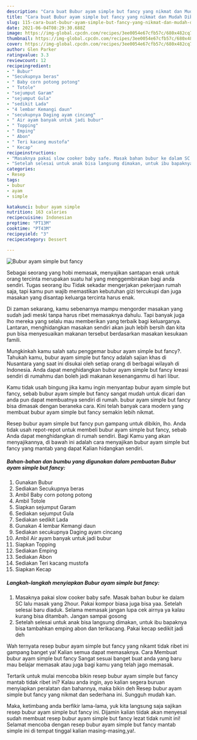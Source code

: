 ```yaml
---
description: "Cara buat Bubur ayam simple but fancy yang nikmat dan Mudah Dibuat"
title: "Cara buat Bubur ayam simple but fancy yang nikmat dan Mudah Dibuat"
slug: 115-cara-buat-bubur-ayam-simple-but-fancy-yang-nikmat-dan-mudah-dibuat
date: 2021-06-04T08:29:30.688Z
image: https://img-global.cpcdn.com/recipes/3ee0054e67cfb57c/680x482cq70/bubur-ayam-simple-but-fancy-foto-resep-utama.jpg
thumbnail: https://img-global.cpcdn.com/recipes/3ee0054e67cfb57c/680x482cq70/bubur-ayam-simple-but-fancy-foto-resep-utama.jpg
cover: https://img-global.cpcdn.com/recipes/3ee0054e67cfb57c/680x482cq70/bubur-ayam-simple-but-fancy-foto-resep-utama.jpg
author: Glen Parker
ratingvalue: 3.3
reviewcount: 12
recipeingredient:
- " Bubur"
- "Secukupnya beras"
- " Baby corn potong potong"
- " Totole"
- "sejumput Garam"
- "sejumput Gula"
- "sedikit Lada"
- "4 lembar Kemangi daun"
- "secukupnya Daging ayam cincang"
- " Air ayam banyak untuk jadi bubur"
- " Topping"
- " Emping"
- " Abon"
- " Teri kacang mustofa"
- " Kecap"
recipeinstructions:
- "Masaknya pakai slow cooker baby safe. Masak bahan bubur ke dalam SC lalu masak yang 2hour. Pakai kompor biasa juga bisa yaa. Setelah selesai baru diaduk. Selama memasak jangan lupa cek airnya ya kalau kurang bisa ditambah. Jangan sampai gosong"
- "Setelah selesai untuk anak bisa langsung dimakan, untuk ibu bapaknya bisa tambahkan emping abon dan terikacang. Pakai kecap sedikit jadi deh"
categories:
- Resep
tags:
- bubur
- ayam
- simple

katakunci: bubur ayam simple 
nutrition: 163 calories
recipecuisine: Indonesian
preptime: "PT13M"
cooktime: "PT43M"
recipeyield: "3"
recipecategory: Dessert

---
```



![Bubur ayam simple but fancy](https://img-global.cpcdn.com/recipes/3ee0054e67cfb57c/680x482cq70/bubur-ayam-simple-but-fancy-foto-resep-utama.jpg)

Sebagai seorang yang hobi memasak, menyajikan santapan enak untuk orang tercinta merupakan suatu hal yang menggembirakan bagi anda sendiri. Tugas seorang ibu Tidak sekadar mengerjakan pekerjaan rumah saja, tapi kamu pun wajib memastikan kebutuhan gizi tercukupi dan juga masakan yang disantap keluarga tercinta harus enak.

Di zaman  sekarang, kamu sebenarnya mampu mengorder masakan yang sudah jadi meski tanpa harus ribet memasaknya dahulu. Tapi banyak juga lho mereka yang selalu mau memberikan yang terbaik bagi keluarganya. Lantaran, menghidangkan masakan sendiri akan jauh lebih bersih dan kita pun bisa menyesuaikan makanan tersebut berdasarkan masakan kesukaan famili. 



Mungkinkah kamu salah satu penggemar bubur ayam simple but fancy?. Tahukah kamu, bubur ayam simple but fancy adalah sajian khas di Nusantara yang saat ini disukai oleh setiap orang di berbagai wilayah di Indonesia. Anda dapat menghidangkan bubur ayam simple but fancy kreasi sendiri di rumahmu dan boleh jadi makanan kesenanganmu di hari libur.

Kamu tidak usah bingung jika kamu ingin menyantap bubur ayam simple but fancy, sebab bubur ayam simple but fancy sangat mudah untuk dicari dan anda pun dapat membuatnya sendiri di rumah. bubur ayam simple but fancy bisa dimasak dengan beraneka cara. Kini telah banyak cara modern yang membuat bubur ayam simple but fancy semakin lebih nikmat.

Resep bubur ayam simple but fancy pun gampang untuk dibikin, lho. Anda tidak usah repot-repot untuk membeli bubur ayam simple but fancy, sebab Anda dapat menghidangkan di rumah sendiri. Bagi Kamu yang akan menyajikannya, di bawah ini adalah cara menyajikan bubur ayam simple but fancy yang mantab yang dapat Kalian hidangkan sendiri.

<!--inarticleads1-->

##### Bahan-bahan dan bumbu yang digunakan dalam pembuatan Bubur ayam simple but fancy:

1. Gunakan  Bubur
1. Sediakan Secukupnya beras
1. Ambil  Baby corn potong potong
1. Ambil  Totole
1. Siapkan sejumput Garam
1. Sediakan sejumput Gula
1. Sediakan sedikit Lada
1. Gunakan 4 lembar Kemangi daun
1. Sediakan secukupnya Daging ayam cincang
1. Ambil  Air ayam banyak untuk jadi bubur
1. Siapkan  Topping
1. Sediakan  Emping
1. Sediakan  Abon
1. Sediakan  Teri kacang mustofa
1. Siapkan  Kecap




<!--inarticleads2-->

##### Langkah-langkah menyiapkan Bubur ayam simple but fancy:

1. Masaknya pakai slow cooker baby safe. Masak bahan bubur ke dalam SC lalu masak yang 2hour. Pakai kompor biasa juga bisa yaa. Setelah selesai baru diaduk. Selama memasak jangan lupa cek airnya ya kalau kurang bisa ditambah. Jangan sampai gosong
1. Setelah selesai untuk anak bisa langsung dimakan, untuk ibu bapaknya bisa tambahkan emping abon dan terikacang. Pakai kecap sedikit jadi deh




Wah ternyata resep bubur ayam simple but fancy yang nikamt tidak ribet ini gampang banget ya! Kalian semua dapat memasaknya. Cara Membuat bubur ayam simple but fancy Sangat sesuai banget buat anda yang baru mau belajar memasak atau juga bagi kamu yang telah jago memasak.

Tertarik untuk mulai mencoba bikin resep bubur ayam simple but fancy mantab tidak ribet ini? Kalau anda ingin, ayo kalian segera buruan menyiapkan peralatan dan bahannya, maka bikin deh Resep bubur ayam simple but fancy yang nikmat dan sederhana ini. Sungguh mudah kan. 

Maka, ketimbang anda berfikir lama-lama, yuk kita langsung saja sajikan resep bubur ayam simple but fancy ini. Dijamin kalian tiidak akan menyesal sudah membuat resep bubur ayam simple but fancy lezat tidak rumit ini! Selamat mencoba dengan resep bubur ayam simple but fancy mantab simple ini di tempat tinggal kalian masing-masing,ya!.


